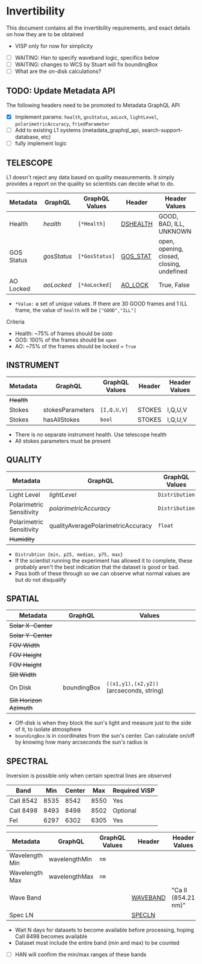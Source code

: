 Invertibility
=============

This document contains all the invertibility requirements, and exact details on how they are to be obtained
* VISP only for now for simplicity

- [ ] WAITING: Han to specify waveband logic, specifics below
- [ ] WAITING: changes to WCS by Stuart will fix boundingBox
- [ ] What are the on-disk calculations?

TODO: Update Metadata API
-------------------------
The following headers need to be promoted to Metadata GraphQL API

- [x] Implement params: `health`, `gosStatus`, `aoLock`, `lightLevel`, `polarimetricAccuracy`, `friedParameter`
- [ ] Add to existing L1 systems (metadata_graphql_api, search-support-database, etc)
- [ ] fully implement logic

TELESCOPE
---------

L1 doesn't reject any data based on quality measurements. It simply provides a report on the quality so scientists can decide what to do.

| Metadata   | GraphQL | GraphQL Values | Header | Header Values |
|------------|---------|----------------|--------|---------------|
| Health     | *health* | `[*Health]` | [DSHEALTH](https://tinyurl.com/dkist-spec-214#dkist-operations-keywords) | GOOD, BAD, ILL, UNKNOWN |
| GOS Status | *gosStatus* | `[*GosStatus]` | [GOS_STAT](https://tinyurl.com/dkist-spec-214#polarization-analysis-and-calibration-keywords) | open, opening, closed, closing, undefined |
| AO Locked  | *aoLocked*  | `[*AoLocked]` | [AO_LOCK](https://tinyurl.com/dkist-spec-213#adaptive-optics-keywords) | True, False |

- `*Value:` a set of *unique* values. If there are 30 GOOD frames and 1 ILL frame, the value of `health` will be `["GOOD","ILL"]`

Criteria
- Health: ~75% of frames should be `GOOD`
- GOS: 100% of the frames should be `open`
- AO: ~75% of the frames should be locked = `True`

INSTRUMENT
----------

| Metadata | GraphQL | GraphQL Values | Header | Header Values |
|----------|---------|--------|---------------|----------------|
| ~~Health~~  |         |     |               |
| Stokes   | stokesParameters | `[I,Q,U,V]` | STOKES | I,Q,U,V |
| Stokes   | hasAllStokes | `bool` | STOKES | I,Q,U,V |

- There is no separate instrument health. Use telescope health
- All stokes parameters must be present

QUALITY
-------

| Metadata | GraphQL | GraphQL Values |  Header | Header Values |
|----------|---------|----------------|---------|---------------|
| Light Level | *lightLevel* | `Distribution` | [LIGHTLVL](https://tinyurl.com/dkist-spec-214#dkist-operations-keywords) | float |
| Polarimetric Sensitivity | *polarimetricAccuracy* | `Distribution` | [POL_SENS](https://tinyurl.com/dkist-spec-214#polarization-analysis-and-calibration-keywords) | float |
| Polarimetric Sensitivity | qualityAveragePolarimetricAccuracy | `float` | [POL_SENS](https://tinyurl.com/dkist-spec-214#polarization-analysis-and-calibration-keywords) | float |
| ~~Humidity~~ |  |  |  | |

- `Distrubtion {min, p25, median, p75, max}`
- If the scientist running the experiment has allowed it to complete, these probably aren't the best indication that the dataset is good or bad. 
- Pass both of these through so we can observe what normal values are but do not disqualify


SPATIAL
-------

| Metadata       | GraphQL | Values |
|----------------|---------|--------|
| ~~Solar X-Center~~ | | |
| ~~Solar Y-Center~~ | | |
| ~~FOV Width~~ | | | |
| ~~FOV Height~~ | | | |
| ~~FOV Height~~ | | | |
| ~~Slit Width~~ | | | |
| On Disk | boundingBox | `((x1,y1),(x2,y2))` (arcseconds, string) |
| ~~Slit Horizon Azimuth~~ |         |        |               |

- Off-disk is when they block the sun's light and measure just to the side of it, to isolate atmosphere
- `boundingBox` is in coordinates from the sun's center. Can calculate on/off by knowing how many arcseconds the sun's radius is


SPECTRAL
--------

Inversion is possible only when certain spectral lines are observed

| Band      | Min  | Center | Max  | Required ViSP |
| ----------| ---- | ------ | ---- | ------------- |
| CaII 8542 | 8535 | 8542   | 8550 | Yes
| CaII 8498 | 8493 | 8498   | 8502 | Optional
| FeI       | 6297 | 6302   | 6305 | Yes

| Metadata       | GraphQL | GraphQL Values | Header | Header Values |
| -------------- | ------- | -------------- |--------| ------------- |
| Wavelength Min | wavelengthMin | `nm` |               |
| Wavelength Max | wavelengthMax | `nm` |               |
| Wave Band  |  | | [WAVEBAND](https://tinyurl.com/dkist-spec-214#dataset-keywords) | "Ca II (854.21 nm)" |
| Spec LN  |  | | [SPECLN<sl>](https://tinyurl.com/dkist-spec-214#datacenter-keywords) | |

- Wait N days for datasets to become available before processing, hoping CaII 8498 becomes available
- Dataset must include the entire band (min and max) to be counted
- [ ] HAN will confirm the min/max ranges of these bands

[spec_214]: https://tinyurl.com/dkist-spec-214
